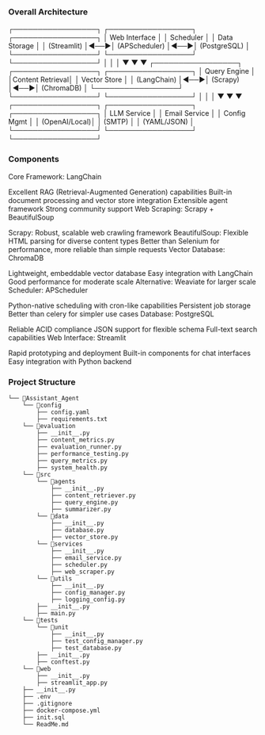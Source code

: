 ### Overall Architecture
┌─────────────────┐    ┌─────────────────┐    ┌─────────────────┐
│   Web Interface │    │   Scheduler     │    │   Data Storage  │
│   (Streamlit)   │◄──►│   (APScheduler) │◄──►│   (PostgreSQL)  │
└─────────────────┘    └─────────────────┘    └─────────────────┘
         │                       │                       │
         ▼                       ▼                       ▼
┌─────────────────┐    ┌─────────────────┐    ┌─────────────────┐
│   Query Engine  │    │Content Retrieval│    │   Vector Store  │
│   (LangChain)   │◄──►│   (Scrapy)      │◄──►│   (ChromaDB)    │
└─────────────────┘    └─────────────────┘    └─────────────────┘
         │                       │                       │
         ▼                       ▼                       ▼
┌─────────────────┐    ┌─────────────────┐    ┌─────────────────┐
│   LLM Service   │    │   Email Service │    │   Config Mgmt   │
│   (OpenAI/Local)│    │   (SMTP)        │    │   (YAML/JSON)   │
└─────────────────┘    └─────────────────┘    └─────────────────┘

### Components
Core Framework: LangChain

Excellent RAG (Retrieval-Augmented Generation) capabilities
Built-in document processing and vector store integration
Extensible agent framework
Strong community support
Web Scraping: Scrapy + BeautifulSoup

Scrapy: Robust, scalable web crawling framework
BeautifulSoup: Flexible HTML parsing for diverse content types
Better than Selenium for performance, more reliable than simple requests
Vector Database: ChromaDB

Lightweight, embeddable vector database
Easy integration with LangChain
Good performance for moderate scale
Alternative: Weaviate for larger scale
Scheduler: APScheduler

Python-native scheduling with cron-like capabilities
Persistent job storage
Better than celery for simpler use cases
Database: PostgreSQL

Reliable ACID compliance
JSON support for flexible schema
Full-text search capabilities
Web Interface: Streamlit

Rapid prototyping and deployment
Built-in components for chat interfaces
Easy integration with Python backend


### Project Structure
```
└── 📁Assistant_Agent
    └── 📁config
        ├── config.yaml
        ├── requirements.txt
    └── 📁evaluation
        ├── __init__.py
        ├── content_metrics.py
        ├── evaluation_runner.py
        ├── performance_testing.py
        ├── query_metrics.py
        ├── system_health.py
    └── 📁src
        └── 📁agents
            ├── __init__.py
            ├── content_retriever.py
            ├── query_engine.py
            ├── summarizer.py
        └── 📁data
            ├── __init__.py
            ├── database.py
            ├── vector_store.py
        └── 📁services
            ├── __init__.py
            ├── email_service.py
            ├── scheduler.py
            ├── web_scraper.py
        └── 📁utils
            ├── __init__.py
            ├── config_manager.py
            ├── logging_config.py
        ├── __init__.py
        ├── main.py
    └── 📁tests
        └── 📁unit
            ├── __init__.py
            ├── test_config_manager.py
            ├── test_database.py
        ├── __init__.py
        ├── conftest.py
    └── 📁web
        ├── __init__.py
        ├── streamlit_app.py
    ├── __init__.py
    ├── .env
    ├── .gitignore
    ├── docker-compose.yml
    ├── init.sql
    └── ReadMe.md
```
